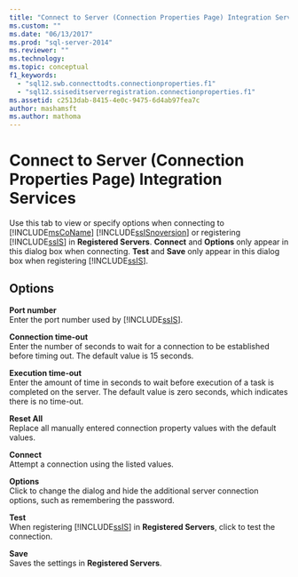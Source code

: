 ```yaml
---
title: "Connect to Server (Connection Properties Page) Integration Services | Microsoft Docs"
ms.custom: ""
ms.date: "06/13/2017"
ms.prod: "sql-server-2014"
ms.reviewer: ""
ms.technology:
ms.topic: conceptual
f1_keywords: 
  - "sql12.swb.connecttodts.connectionproperties.f1"
  - "sql12.ssiseditserverregistration.connectionproperties.f1"
ms.assetid: c2513dab-8415-4e0c-9475-6d4ab97fea7c
author: mashamsft
ms.author: mathoma
---
```

# Connect to Server (Connection Properties Page) Integration Services
  Use this tab to view or specify options when connecting to [!INCLUDE[msCoName](../includes/msconame-md.md)] [!INCLUDE[ssISnoversion](../includes/ssisnoversion-md.md)] or registering [!INCLUDE[ssIS](../includes/ssis-md.md)] in **Registered Servers**. **Connect** and **Options** only appear in this dialog box when connecting. **Test** and **Save** only appear in this dialog box when registering [!INCLUDE[ssIS](../includes/ssis-md.md)].  
  
## Options  
 **Port number**  
 Enter the port number used by [!INCLUDE[ssIS](../includes/ssis-md.md)].  
  
 **Connection time-out**  
 Enter the number of seconds to wait for a connection to be established before timing out. The default value is 15 seconds.  
  
 **Execution time-out**  
 Enter the amount of time in seconds to wait before execution of a task is completed on the server. The default value is zero seconds, which indicates there is no time-out.  
  
 **Reset All**  
 Replace all manually entered connection property values with the default values.  
  
 **Connect**  
 Attempt a connection using the listed values.  
  
 **Options**  
 Click to change the dialog and hide the additional server connection options, such as remembering the password.  
  
 **Test**  
 When registering [!INCLUDE[ssIS](../includes/ssis-md.md)] in **Registered Servers**, click to test the connection.  
  
 **Save**  
 Saves the settings in **Registered Servers**.  
  
  
